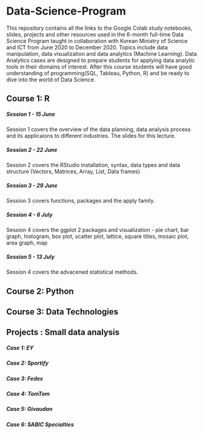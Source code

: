 # Data-Science-Program 

This repository contains all the links to the Google Colab study notebooks, slides, projects and other resources used in the 6-month full-time Data Science 
Program taught in collaboration with Korean Ministry of Science and ICT from June 2020 to December 2020.
Topics include data manipulation, data visualization and data analytics (Machine Learning). Data Analytics cases are designed 
to prepare students for applying data analytic tools in their domains of interest. After this course students will have good understanding 
of programming(SQL, Tableau, Python, R) and be ready to dive into the world of Data Science. 

## Course 1: R 

##### Session 1 - 15 June
Session 1 covers the overview of the data planning, data analysis process and its applicaions to different industries. The slides for this lecture.

##### Session 2 - 22 June
Session 2 covers the RStudio installation, syntax, data types and data structure (Vectors, Matrices, Array, List, Data frames) 

##### Session 3 - 29 June
Session 3 covers functions, packages and the apply family.

##### Session 4 - 6 July
Session 4 covers the ggplot 2 packages and visualization - pie chart, bar graph, histogram, box plot, scatter plot, lattice, square titles, mosaic plot, area graph, map 
 
##### Session 5 - 13 July 
Session 4 covers the advacened statistical methods. 


## Course 2: Python 

## Course 3: Data Technologies 

## Projects : Small data analysis 

##### Case 1: EY 
##### Case 2: Sportify 
##### Case 3: Fedex 
##### Case 4: TomTom 
##### Case 5: Givaudan 
##### Case 6: SABIC Specialties 

